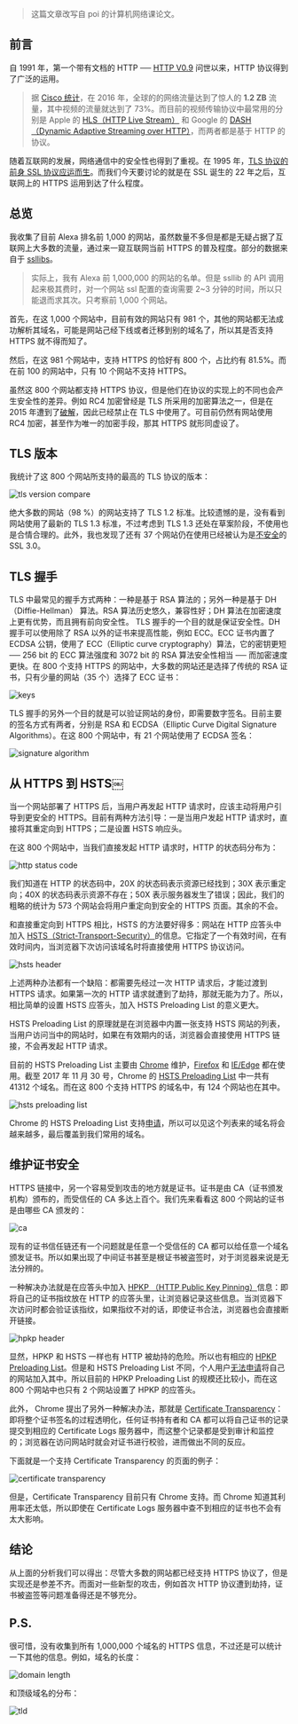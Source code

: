 > 这篇文章改写自 poi 的计算机网络课论文。

## 前言

自 1991 年，第一个带有文档的 HTTP ── [HTTP V0.9](https://www.w3.org/Protocols/HTTP/AsImplemented.html) 问世以来，HTTP 协议得到了广泛的运用。

> 据 [Cisco 统计](https://www.cisco.com/c/en/us/solutions/collateral/service-provider/visual-networking-index-vni/vni-hyperconnectivity-wp.html#_Toc484556816)，在 2016 年，全球的的网络流量达到了惊人的 **1.2 ZB** 流量，其中视频的流量就达到了 73%。而目前的视频传输协议中最常用的分别是 Apple 的 [HLS（HTTP Live Stream）](https://en.wikipedia.org/wiki/HTTP_Live_Streaming) 和 Google 的 [DASH（Dynamic Adaptive Streaming over HTTP）](https://en.wikipedia.org/wiki/Dynamic_Adaptive_Streaming_over_HTTP)，而两者都是基于 HTTP 的协议。

随着互联网的发展，网络通信中的安全性也得到了重视。在 1995 年，[TLS 协议的前身 SSL 协议应运而生](https://web.archive.org/web/19970614020952/http://home.netscape.com/newsref/std/SSL.html)。而我们今天要讨论的就是在 SSL 诞生的 22 年之后，互联网上的 HTTPS 运用到达了什么程度。

## 总览

我收集了目前 Alexa 排名前 1,000 的网站，虽然数量不多但是都是无疑占据了互联网上大多数的流量，通过来一窥互联网当前 HTTPS 的普及程度。部分的数据来自于 [ssllibs](https://www.ssllabs.com)。

> 实际上，我有 Alexa 前 1,000,000 的网站的名单。但是 ssllib 的 API 调用起来极其费时，对一个网站 ssl 配置的查询需要 2~3 分钟的时间，所以只能退而求其次。只考察前 1,000 个网站。

首先，在这 1,000 个网站中，目前有效的网站只有 981 个，其他的网站都无法成功解析其域名，可能是网站己经下线或者迁移到别的域名了，所以其是否支持 HTTPS 就不得而知了。

然后，在这 981 个网站中，支持 HTTPS 的恰好有 800 个，占比约有 81.5%。而在前 100 的网站中，只有 10 个网站不支持 HTTPS。

虽然这 800 个网站都支持 HTTPS 协议，但是他们在协议的实现上的不同也会产生安全性的差异。例如 RC4 加密曾经是 TLS 所采用的加密算法之一，但是在 2015 年遭到了[破解](https://blog.qualys.com/ssllabs/2013/03/19/rc4-in-tls-is-broken-now-what)，因此已经禁止在 TLS 中使用了。可目前仍然有网站使用 RC4 加密，甚至作为唯一的加密手段，那其 HTTPS 就形同虚设了。

## TLS 版本

我统计了这 800 个网站所支持的最高的 TLS 协议的版本：

![tls version compare](https://c1.staticflickr.com/5/4572/38856004632_ca534df3e3_b.jpg)

绝大多数的网站（98 %）的网站支持了 TLS 1.2 标准。比较遗憾的是，没有看到网站使用了最新的 TLS 1.3 标准，不过考虑到 TLS 1.3 还处在草案阶段，不使用也是合情合理的。此外，我也发现了还有 37 个网站仍在使用已经被认为是[不安全](https://www.openssl.org/~bodo/ssl-poodle.pdf)的 SSL 3.0。

## TLS 握手

TLS 中最常见的握手方式两种：一种是基于 RSA 算法的；另外一种是基于 DH（Diffie-Hellman） 算法。RSA 算法历史悠久，兼容性好；DH 算法在加密速度上更有优势，而且拥有前向安全性。
TLS 握手的一个目的就是保证安全性。DH 握手可以使用除了 RSA 以外的证书来提高性能，例如 ECC。ECC 证书内置了 ECDSA 公钥，使用了 ECC（Elliptic curve cryptography）算法，它的密钥更短 ── 256 bit 的 ECC 算法强度和 3072 bit 的 RSA 算法安全性相当 ── 而加密速度更快。在 800 个支持 HTTPS 的网站中，大多数的网站还是选择了传统的 RSA 证书，只有少量的网站（35 个）选择了 ECC 证书：

![keys](https://c1.staticflickr.com/5/4541/38856004042_0214bd8a9f_b.jpg)

TLS 握手的另外一个目的就是可以验证网站的身份，即需要数字签名。目前主要的签名方式有两者，分别是 RSA 和 ECDSA（Elliptic Curve Digital Signature Algorithms）。在这 800 个网站中，有 21 个网站使用了 ECDSA 签名：

![signature algorithm](https://c1.staticflickr.com/5/4574/38856004432_91b2e63f77_b.jpg)

## 从 HTTPS 到 HSTS￼

当一个网站部署了 HTTPS 后，当用户再发起 HTTP 请求时，应该主动将用户引导到更安全的 HTTPS。目前有两种方法引导：一是当用户发起 HTTP 请求时，直接将其重定向到 HTTPS；二是设置 HSTS 响应头。

在这 800 个网站中，当我们直接发起 HTTP 请求时，HTTP 的状态码分布为：

![http status code](https://c1.staticflickr.com/5/4550/38856004212_6bd501fd5d_b.jpg)

我们知道在 HTTP 的状态码中，20X 的状态码表示资源已经找到；30X 表示重定向；40X 的状态码表示资源不存在；50X 表示服务器发生了错误；因此，我们的粗略的统计为 573 个网站会将用户重定向到安全的 HTTPS 页面。其余的不会。

和直接重定向到 HTTPS 相比，HSTS 的方法要好得多：网站在 HTTP 应答头中加入 [HSTS（Strict-Transport-Security）](https://developer.mozilla.org/en-US/docs/Web/HTTP/Headers/Strict-Transport-Security)的信息。它指定了一个有效时间，在有效时间内，当浏览器下次访问该域名时将直接使用 HTTPS 协议访问。

![hsts header](https://c1.staticflickr.com/5/4584/38856006462_870de0f664_b.jpg)

上述两种办法都有一个缺陷：都需要先经过一次 HTTP 请求后，才能过渡到 HTTPS 请求。如果第一次的 HTTP 请求就遭到了劫持，那就无能为力了。所以，相比简单的设置 HSTS 应答头，加入 HSTS Preloading List 的意义更大。

HSTS Preloading List 的原理就是在浏览器中内置一张支持 HSTS 网站的列表，当用户访问当中的网站时，如果在有效期内的话，浏览器会直接使用 HTTPS 链接，不会再发起 HTTP 请求。

目前的 HSTS Preloading List 主要由 [Chrome](https://www.chromium.org/hsts) 维护，[Firefox](https://blog.mozilla.org/security/2012/11/01/preloading-hsts/) 和 [IE/Edge](https://blogs.msdn.microsoft.com/ie/2015/02/16/http-strict-transport-security-comes-to-internet-explorer/) 都在使用。截至 2017 年 11 月 30 号，Chrome 的 [HSTS Preloading List](https://cs.chromium.org/chromium/src/net/http/transport_security_state_static.json) 中一共有 41312 个域名。而在这 800 个支持 HTTPS 的域名中，有 124 个网站也在其中。

![hsts preloading list](https://c1.staticflickr.com/5/4526/38856002962_44c14293b4_o.png)

Chrome 的 HSTS Preloading List 支持[申请](https://hstspreload.org/)，所以可以见这个列表来的域名将会越来越多，最后覆盖到我们常用的域名。

## 维护证书安全

HTTPS 链接中，另一个容易受到攻击的地方就是证书。证书是由 CA（证书颁发机构）颁布的，而受信任的 CA 多达上百个。我们先来看看这 800 个网站的证书是由哪些 CA 颁发的：

![ca](https://c1.staticflickr.com/5/4575/38856002802_16d910a73f_b.jpg)

现有的证书信任链还有一个问题就是任意一个受信任的 CA 都可以给任意一个域名颁发证书。所以如果出现了中间证书甚至是根证书被盗签时，对于浏览器来说是无法分辨的。

一种解决办法就是在应答头中加入 [HPKP （HTTP Public Key Pinning）](https://developer.mozilla.org/en-US/docs/Web/HTTP/Public_Key_Pinning)信息：即将自己的证书指纹放在 HTTP 的应答头里，让浏览器记录这些信息。当浏览器下次访问时都会验证该指纹，如果指纹不对的话，即使证书合法，浏览器也会直接断开链接。

![hpkp header](https://c1.staticflickr.com/5/4564/24021301637_3fa4ec01ee_b.jpg)

显然，HPKP 和 HSTS 一样也有 HTTP 被劫持的危险。所以也有相应的 [HPKP Preloading List](https://dxr.mozilla.org/mozilla-central/source/security/manager/tools/PreloadedHPKPins.json)。但是和 HSTS Preloading List 不同，个人用户[无法申请](https://tools.ietf.org/html/rfc7469#section-2.7)将自己的网站加入其中。所以目前的 HPKP Preloading List 的规模还比较小，而在这 800 个网站中也只有 2 个网站设置了 HPKP 的应答头。

此外， Chrome 提出了另外一种解决办法，那就是 [Certificate Transparency](https://www.certificate-transparency.org)：即将整个证书签名的过程透明化，任何证书持有者和 CA 都可以将自己证书的记录提交到相应的 Certificate Logs 服务器中，而这整个记录都是受到审计和监控的；浏览器在访问网站时就会对证书进行校验，进而做出不同的反应。

下面就是一个支持 Certificate Transparency 的页面的例子：

![certificate transparency](https://c1.staticflickr.com/5/4534/38856006142_ecdbb8cec0_b.jpg)

但是，Certificate Transparency 目前只有 Chrome 支持。而 Chrome 知道其利用率还太低，所以即使在 Certificate Logs 服务器中查不到相应的证书也不会有太大影响。

## 结论

从上面的分析我们可以得出：尽管大多数的网站都已经支持 HTTPS 协议了，但是实现还是参差不齐。而面对一些新型的攻击，例如首次 HTTP 协议遭到劫持，证书被盗签等问题准备得还是不够充分。

## P.S.

很可惜，没有收集到所有 1,000,000 个域名的 HTTPS 信息，不过还是可以统计一下其他的信息。例如，域名的长度：

![domain length](https://c1.staticflickr.com/5/4564/38856003902_ca4fe89508_b.jpg)

和顶级域名的分布：

![tld](https://c1.staticflickr.com/5/4542/38856003072_4b411401b8_b.jpg)
